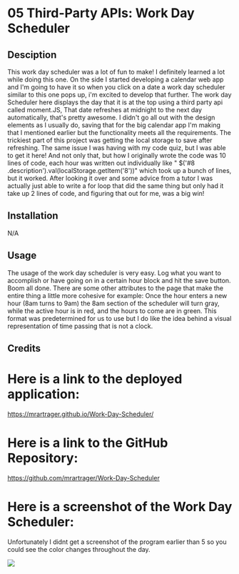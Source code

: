 # 05 Third-Party APIs: Work Day Scheduler

## Desciption 
  This work day scheduler was a lot of fun to make! I definitely learned a lot while doing this one. On the side I started developing a calendar web app and I'm going to have it so when you click on a date a work day scheduler similar to this one pops up, i'm excited to develop that further. The work day Scheduler here displays the day that it is at the top using a third party api called moment.JS, That date refreshes at midnight to the next day automatically, that's pretty awesome. I didn't go all out with the design elements as I usually do, saving that for the big calendar app I'm making that I mentioned earlier but the functionality meets all the requirements. The trickiest part of this project was getting the local storage to save after refreshing. The same issue I was having with my code quiz, but I was able to get it here! And not only that, but how I originally wrote the code was 10 lines of code, each hour was written out individually like "  $('#8 .description').val(localStorage.getItem('8'))" which took up a bunch of lines, but it worked. After looking it over and some advice from a tutor I was actually just able to write a for loop that did the same thing but only had it take up 2 lines of code, and figuring that out for me, was a big win!

## Installation
 
N/A
 
## Usage
The usage of the work day scheduler is very easy. Log what you want to accomplish or have going on in a certain hour block and hit the save button. Boom all done. There are some other attributes to the page that make the entire thing a little more cohesive for example: Once the hour enters a new hour (8am turns to 9am) the 8am section of the scheduler will turn gray, while the active hour is in red, and the hours to come are in green. This format was predetermined for us to use but I do like the idea behind a visual representation of time passing that is not a clock.


## Credits 



# Here is a link to the deployed application:

https://mrartrager.github.io/Work-Day-Scheduler/


# Here is a link to the GitHub Repository: 

https://github.com/mrartrager/Work-Day-Scheduler 

# Here is a screenshot of the Work Day Scheduler: 
Unfortunately I didnt get a screenshot of the program earlier than 5 so you could see the color changes throughout the day. 

![](C:\Users\Matth\bootcamp\Work-Day-Scheduler\screenshots)

